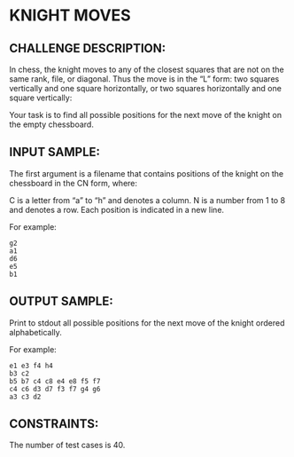 KNIGHT MOVES
============

CHALLENGE DESCRIPTION:
----------------------

In chess, the knight moves to any of the closest squares that are not on the same rank, file, or diagonal. Thus the move is in the “L” form: two squares vertically and one square horizontally, or two squares horizontally and one square vertically:


Your task is to find all possible positions for the next move of the knight on the empty chessboard.

INPUT SAMPLE:
-------------

The first argument is a filename that contains positions of the knight on the chessboard in the CN form, where:

C is a letter from “a” to “h” and denotes a column.
N is a number from 1 to 8 and denotes a row.
Each position is indicated in a new line.

For example:

	g2
	a1
	d6
	e5
	b1

OUTPUT SAMPLE:
--------------

Print to stdout all possible positions for the next move of the knight ordered alphabetically.

For example:
	
	e1 e3 f4 h4
	b3 c2
	b5 b7 c4 c8 e4 e8 f5 f7
	c4 c6 d3 d7 f3 f7 g4 g6
	a3 c3 d2

CONSTRAINTS:
------------

The number of test cases is 40.